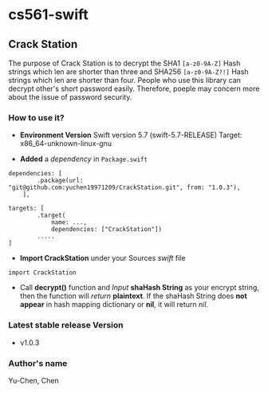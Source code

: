 # cs561-swift

## Crack Station
The purpose of Crack Station is to decrypt the SHA1 `[a-z0-9A-Z]` Hash strings which len are shorter than three and SHA256 `[a-z0-9A-Z?!]` Hash strings which len are shorter than four. People who use this library can decrypt other's short password easily. Therefore, poeple may concern more about the issue of password security.


### How to use it?
* **Environment Version**
Swift version 5.7 (swift-5.7-RELEASE)
Target: x86_64-unknown-linux-gnu

* **Added** a *dependency* in `Package.swift`

```
dependencies: [
        .package(url: "git@github.com:yuchen19971209/CrackStation.git", from: "1.0.3"),
    ],
```
```
targets: [
        .target(
            name: ...,
            dependencies: ["CrackStation"])
        .....
]
```

* **Import CrackStation** under your Sources *swift* file
```
import CrackStation
```

* Call **decrypt()** function and *Input* **shaHash String** as your encrypt string, then the function will *return* **plaintext**. If the shaHash String does **not appear** in hash mapping dictionary or **nil**, it will return *nil*.


### Latest stable release Version
* v1.0.3

### Author's name
Yu-Chen, Chen

